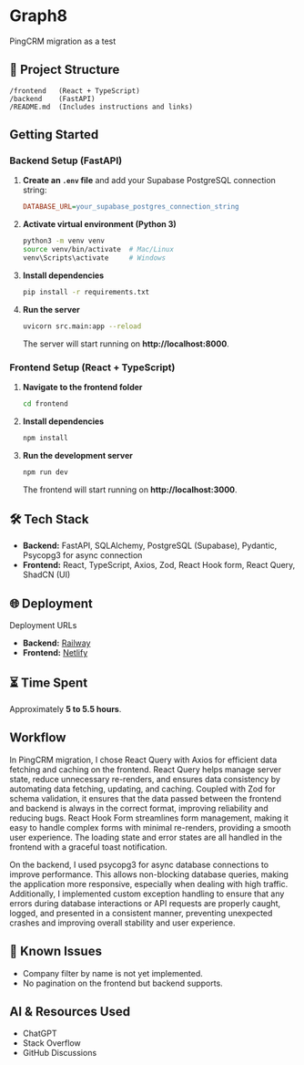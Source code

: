 # Graph8 

PingCRM migration as a test

## 📂 Project Structure
```
/frontend   (React + TypeScript)
/backend    (FastAPI)
/README.md  (Includes instructions and links)
```

## Getting Started

### Backend Setup (FastAPI)

1. **Create an `.env` file** and add your Supabase PostgreSQL connection string:
   ```ini
   DATABASE_URL=your_supabase_postgres_connection_string
   ```

2. **Activate virtual environment (Python 3)**
   ```bash
   python3 -m venv venv
   source venv/bin/activate  # Mac/Linux
   venv\Scripts\activate     # Windows
   ```

3. **Install dependencies**
   ```bash
   pip install -r requirements.txt
   ```

4. **Run the server**
   ```bash
   uvicorn src.main:app --reload
   ```

   The server will start running on **http://localhost:8000**.

### Frontend Setup (React + TypeScript)

1. **Navigate to the frontend folder**
   ```bash
   cd frontend
   ```

2. **Install dependencies**
   ```bash
   npm install
   ```

3. **Run the development server**
   ```bash
   npm run dev
   ```

   The frontend will start running on **http://localhost:3000**.

## 🛠️ Tech Stack
- **Backend:** FastAPI, SQLAlchemy, PostgreSQL (Supabase), Pydantic, Psycopg3 for async connection
- **Frontend:** React, TypeScript, Axios, Zod, React Hook form, React Query, ShadCN (UI)

## 🌐 Deployment
Deployment URLs

- **Backend:** [Railway](https://graph8-fastapi-production.up.railway.app)
- **Frontend:** [Netlify](https://graph8-migration.netlify.app/)


## ⏳ Time Spent
Approximately **5 to 5.5 hours**.

## Workflow
In PingCRM migration, I chose React Query with Axios for efficient data fetching and caching on the frontend. React Query helps manage server state, reduce unnecessary re-renders, and ensures data consistency by automating data fetching, updating, and caching. Coupled with Zod for schema validation, it ensures that the data passed between the frontend and backend is always in the correct format, improving reliability and reducing bugs. React Hook Form streamlines form management, making it easy to handle complex forms with minimal re-renders, providing a smooth user experience. The loading state and error states are all handled in the frontend with a graceful toast notification.

On the backend, I used psycopg3 for async database connections to improve performance. This allows non-blocking database queries, making the application more responsive, especially when dealing with high traffic. Additionally, I implemented custom exception handling to ensure that any errors during database interactions or API requests are properly caught, logged, and presented in a consistent manner, preventing unexpected crashes and improving overall stability and user experience.

## 🔧 Known Issues
- Company filter by name is not yet implemented.
- No pagination on the frontend but backend supports.

## AI & Resources Used
- ChatGPT
- Stack Overflow
- GitHub Discussions
